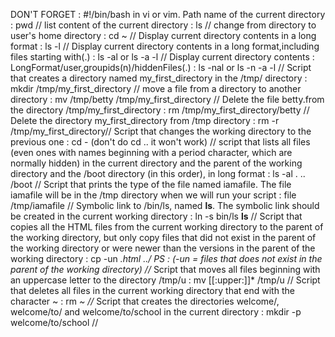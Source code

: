 DON'T FORGET : #!/bin/bash in vi or vim.
Path name of the current directory : pwd //
list content of the current directory : ls //
change from directory to user's home directory : cd ~ //
Display current directory contents in a long format : ls -l //
Display current directory contents in a long format,including files starting with(.) : ls -al or ls -a -l //
Display current directory contents : LongFormat/user,groupids(n)/hiddenFiles(.) : ls -nal or ls -n -a -l //
Script that creates a directory named my_first_directory in the /tmp/ directory : mkdir /tmp/my_first_directory //
move a file from a directory to another directory : mv /tmp/betty /tmp/my_first_directory //
Delete the file betty.from the directory /tmp/my_first_directory : rm /tmp/my_first_directory/betty //
Delete the directory my_first_directory from /tmp directory : rm -r /tmp/my_first_directory//
Script that changes the working directory to the previous one : cd - (don't do cd .. it won't work) //
script that lists all files (even ones with names beginning with a period character, which are normally hidden) in the current directory and the parent of the working directory and the /boot directory (in this order), in long format : ls -al . .. /boot //
Script that prints the type of the file named iamafile. The file iamafile will be in the /tmp directory when we will run your script : file /tmp/iamafile //
Symbolic link to /bin/ls, named __ls__. The symbolic link should be created in the current working directory : ln -s bin/ls __ls__ //
Script that copies all the HTML files from the current working directory to the parent of the working directory, but only copy files that did not exist in the parent of the working directory or were newer than the versions in the parent of the working directory : cp -un *.html ../ PS : (-un = files that does not exist in the parent of the working directory) //*
Script that moves all files beginning with an uppercase letter to the directory /tmp/u : mv [[:upper:]]* /tmp/u //
Script that deletes all files in the current working directory that end with the character ~ : rm *~ //*
Script that creates the directories welcome/, welcome/to/ and welcome/to/school in the current directory : mkdir -p welcome/to/school // 

